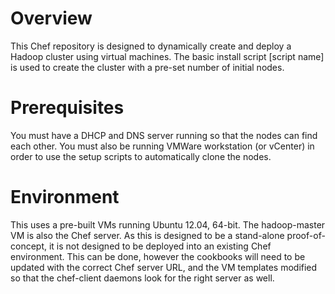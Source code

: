 Overview
========

This Chef repository is designed to dynamically create and deploy a Hadoop cluster using 
virtual machines. The basic install script [script name] is used to create the cluster 
with a pre-set number of initial nodes.

Prerequisites
=============
You must have a DHCP and DNS server running so that the nodes can find each other. 
You must also be running VMWare workstation (or vCenter) in order to use the setup scripts
to automatically clone the nodes.

Environment
===========
This uses a pre-built VMs running Ubuntu 12.04, 64-bit. The hadoop-master VM is also the
Chef server. As this is designed to be a stand-alone proof-of-concept, it is not designed
to be deployed into an existing Chef environment. This can be done, however the cookbooks
will need to be updated with the correct Chef server URL, and the VM templates modified
so that the chef-client daemons look for the right server as well. 